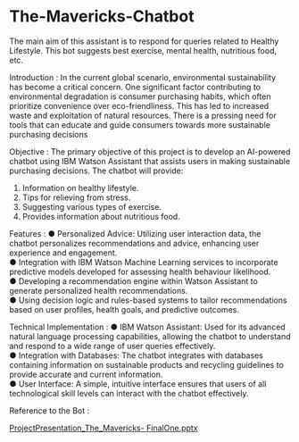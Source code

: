 # The-Mavericks-Chatbot
The main aim of this assistant is to respond for queries related to Healthy Lifestyle. This bot suggests best exercise, mental health, nutritious food, etc.

Introduction :
In the current global scenario, environmental sustainability has become a critical concern. One 
significant factor contributing to environmental degradation is consumer purchasing habits, 
which often prioritize convenience over eco-friendliness. This has led to increased waste and 
exploitation of natural resources. There is a pressing need for tools that can educate and guide 
consumers towards more sustainable purchasing decisions

Objective :
The primary objective of this project is to develop an AI-powered chatbot using IBM Watson 
Assistant that assists users in making sustainable purchasing decisions. The chatbot will 
provide:  
1. Information on healthy lifestyle.  
2. Tips for relieving from stress.  
3. Suggesting various types of exercise.  
4. Provides information about nutritious food.

Features : 
● Personalized Advice: Utilizing user interaction data, the chatbot personalizes 
recommendations and advice, enhancing user experience and engagement.  
● Integration with IBM Watson Machine Learning services to incorporate predictive models 
developed for assessing health behaviour likelihood.  
● Developing a recommendation engine within Watson Assistant to generate personalized 
health recommendations.  
● Using decision logic and rules-based systems to tailor recommendations based on user 
profiles, health goals, and predictive outcomes. 

Technical Implementation : 
● IBM Watson Assistant: Used for its advanced natural language processing capabilities, 
allowing the chatbot to understand and respond to a wide range of user queries 
effectively.  
● Integration with Databases: The chatbot integrates with databases containing 
information on sustainable products and recycling guidelines to provide accurate and 
current information.  
● User Interface: A simple, intuitive interface ensures that users of all technological skill 
levels can interact with the chatbot effectively.

Reference to the Bot :


[ProjectPresentation_The_Mavericks- FinalOne.pptx](https://github.com/user-attachments/files/16216558/ProjectPresentation_The_Mavericks-.FinalOne.pptx)
